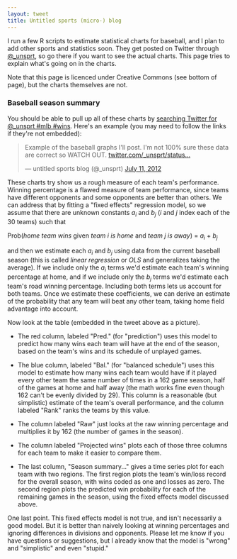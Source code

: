 ```yaml
---
layout: tweet
title: Untitled sports (micro-) blog
---
```


I run a few R scripts to estimate statistical charts for baseball, and
I plan to add other sports and statistics soon. They get posted on Twitter
through [@_unsprt](https://twitter.com/intent/user?screen_name=_unsprt),
so go there if you want to see the actual charts. This page tries to explain
what's going on in the charts. 

Note that this page is licenced under Creative Commons (see bottom of
page), but the charts themselves are not.

### Baseball season summary

You should be able to pull up all of these charts by 
[searching Twitter for @_unsprt #mlb #wins](https://twitter.com/#!/search/realtime/%40_unsprt%20%23mlb%20%23wins).
Here's an example (you may need to follow the links if they're not embedded):
<blockquote class="twitter-tweet tw-align-center"><p>Example of the baseball graphs I'll post. I'm not 100% sure these data are correct so WATCH OUT. <a href="http://t.co/mRiXSsYh" title="http://twitter.com/_unsprt/status/223067400361345024/photo/1">twitter.com/_unsprt/status…</a></p>&mdash; untitled sports blog (@_unsprt) <a href="https://twitter.com/_unsprt/status/223067400361345024" data-datetime="2012-07-11T14:53:07+00:00">July 11, 2012</a></blockquote>

These charts try show us a rough measure of each team's performance.
Winning percentage is a flawed measure of team performance, since
teams have different opponents and some opponents are better than
others. We can address that by fitting a "fixed effects" regression
model, so we assume that there are unknown constants
<i>a<sub>i</sub></i> and <i>b<sub>j</sub></i> (<i>i</i> and <i>j</i>
index each of the 30 teams) such that

Prob(<i>home team wins</i> given <i>team i is home</i> and <i>team j is away</i>) = <i>a<sub>i</sub></i> + <i>b<sub>j</sub></i>

and then we estimate each <i>a<sub>i</sub></i> and
<i>b<sub>j</sub></i> using data from the current baseball season (this
is called <i>linear regression</i> or <i>OLS</i> and generalizes
taking the average). If we include only the <i>a<sub>i</sub></i> terms
we'd estimate each team's winning percentage at home, and if we
include only the <i>b<sub>j</sub></i> terms we'd estimate each team's
road winning percentage. Including both terms lets us account for both
teams. Once we estimate these coefficients, we can derive an estimate
of the probability that any team will beat any other team, taking home
field advantage into account.

Now look at the table (embedded in the tweet above as a picture). 

* The red column, labeled "Pred." (for "prediction") uses this model
  to predict how many wins each team will have at the end of the
  season, based on the team's wins and its schedule of unplayed games.

* The blue column, labeled "Bal." (for "balanced schedule") uses this
  model to estimate how many wins each team would have if it played
  every other team the same number of times in a 162 game season, half
  of the games at home and half away (the math works fine even though
  162 can't be evenly divided by 29). This column is a reasonable
  (but simplistic) estimate of the team's overall performance, and the 
  column labeled "Rank" ranks the teams by this value.

* The column labeled "Raw" just looks at the raw winning percentage
  and multiplies it by 162 (the number of games in the season).

* The column labeled "Projected wins" plots each of those three
  columns for each team to make it easier to compare them.

* The last column, "Season summary..." gives a time series plot for
  each team with two regions. The first region plots the team's
  win/loss record for the overall season, with wins coded as one and
  losses as zero. The second region plots the predicted win
  probability for each of the remaining games in the season, using the
  fixed effects model discussed above.
  
One last point. This fixed effects model is not true, and isn't
necessarily a good model. But it is better than naively looking at
winning percentages and ignoring differences in divisions and
opponents. Please let me know if you have questions or suggestions,
but I already know that the model is "wrong" and "simplistic" and even
"stupid."